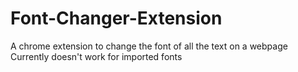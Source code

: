 # Font-Changer-Extension
A chrome extension to change the font of all the text on a webpage <br>
Currently doesn't work for imported fonts
